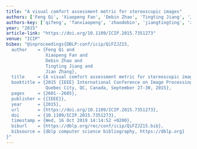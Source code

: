 ```yaml
---
title: "A visual comfort assessment metric for stereoscopic images"
authors: ['Feng Qi', 'Xiaopeng Fan', 'Debin Zhao', 'Tingting Jiang', 'Jian Zhang 0018']
authors-key: ['qifeng', 'fanxiaopeng', 'zhaodebin', 'jiangtingting', 'zhangjian']
year: "2015"
article-link: "https://doi.org/10.1109/ICIP.2015.7351273"
venue: "ICIP"
bibex: "@inproceedings{DBLP:conf/icip/QiFZJZ15,
  author    = {Feng Qi and
               Xiaopeng Fan and
               Debin Zhao and
               Tingting Jiang and
               Jian Zhang},
  title     = {A visual comfort assessment metric for stereoscopic images},
  booktitle = {2015 {IEEE} International Conference on Image Processing, {ICIP} 2015,
               Quebec City, QC, Canada, September 27-30, 2015},
  pages     = {2601--2605},
  publisher = {{IEEE}},
  year      = {2015},
  url       = {https://doi.org/10.1109/ICIP.2015.7351273},
  doi       = {10.1109/ICIP.2015.7351273},
  timestamp = {Wed, 16 Oct 2019 14:14:52 +0200},
  biburl    = {https://dblp.org/rec/conf/icip/QiFZJZ15.bib},
  bibsource = {dblp computer science bibliography, https://dblp.org}
}"
---
```

